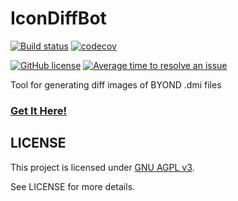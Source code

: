 # IconDiffBot

[![Build status](https://ci.appveyor.com/api/projects/status/i2t46d2byxp9vant/branch/master?svg=true)](https://ci.appveyor.com/project/tgstation/icondiffbot/branch/master) [![codecov](https://codecov.io/gh/tgstation/IconDiffBot/branch/master/graph/badge.svg)](https://codecov.io/gh/tgstation/IconDiffBot) 

[![GitHub license](https://img.shields.io/github/license/tgstation/IconDiffBot.svg)](https://github.com/IconDiffBot/IconDiffBot/blob/master/LICENSE) [![Average time to resolve an issue](http://isitmaintained.com/badge/resolution/tgstation/IconDiffBot.svg)](http://isitmaintained.com/project/IconDiffBot/IconDiffBot "Average time to resolve an issue") 

Tool for generating diff images of BYOND .dmi files

### [Get It Here!](https://github.com/apps/icondiffbot)

## LICENSE

This project is licensed under [GNU AGPL v3](https://www.gnu.org/licenses/agpl-3.0.html).

See LICENSE for more details.
